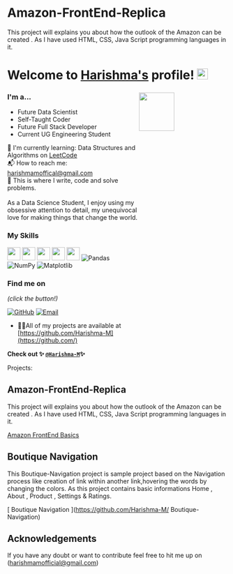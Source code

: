 # Amazon-FrontEnd-Replica
This project will explains you about how the outlook of the Amazon can be created . As I have used HTML, CSS, Java Script programming languages in it.
# Welcome to [Harishma's](https://github.com/Harishma-M/) profile! <a href="https://github.com/Harishma-M/"> <img src="https://media.giphy.com/media/hvRJCLFzcasrR4ia7z/giphy.gif" width="25px"></a>

### I'm a...   <img src="https://www.web24zone.com/wp-content/uploads/2022/10/46207-programmer-1.gif" height=15% width=40% align="right">

* Future Data Scientist 
* Self-Taught Coder
* Future Full Stack Developer
* Current UG Engineering Student


🌱 I'm currently learning: Data Structures and Algorithms on [LeetCode](https://leetcode.com/harishmamofficial)<br>
📬 How to reach me: [harishmamoffical@gmail.com](mailto:harishmamoffcial@gmail.com)<br>
💪 This is where I write, code and solve problems.<br><br>
 As a Data Science Student, I enjoy using my obsessive attention to detail, my unequivocal love for making 
 things that change the world.

### My Skills 
<img src="https://img.shields.io/badge/-C-blue?style=for-the-badge&logo=c&logoColor=FFFFFF" height="30"> <img src="https://img.shields.io/badge/-HTML-blue?style=for-the-badge&logo=HTML&logoColor=FFFFFF" height="30"> <img src="https://img.shields.io/badge/-CSS-blue?style=for-the-badge&logo=cSS&logoColor=FFFFFF" height="30"> <img src="http://img.shields.io/badge/-Python-blue?style=for-the-badge&logo=python&logoColor=FFFFFF" height="30"> <img src="https://img.shields.io/badge/-Java-blue?style=for-the-badge&logo=openjdk&logoColor=white" height="30"> ![Pandas](https://img.shields.io/badge/pandas-%23150458.svg?style=for-the-badge&logo=pandas&logoColor=white) ![NumPy](https://img.shields.io/badge/numpy-%23013243.svg?style=for-the-badge&logo=numpy&logoColor=white) ![Matplotlib](https://img.shields.io/badge/Matplotlib-%23ffffff.svg?style=for-the-badge&logo=Matplotlib&logoColor=black)



### Find me on 

_(click the button!)_

[![GitHub](https://img.shields.io/badge/-GitHub-blue?style=for-the-badge&logo=github&logoColor=white)](https://github.com/Harishma-M) [![Email](https://img.shields.io/badge/-Email-blue?style=for-the-badge&logo=mail.ru&logoColor=white)](mailto:harishmamofficial@gmail.com)

- 👨‍💻All of my projects are available at [https://github.com/Harishma-M](https://github.com/)

**Check out 
✨
[`@Harishma-M`](https://github.com/Harishma-M)✨**



Projects:

 ## Amazon-FrontEnd-Replica


This project will explains you about how the outlook of the Amazon can be created . As I have used HTML, CSS, Java Script programming languages in it.

[Amazon FrontEnd Basics ](https://github.com/Harishma-M/Amazon-FrontEnd-Replica)


 ## Boutique Navigation


This Boutique-Navigation project is sample project based on the Navigation process like creation of link within another link,hovering the words by changing the colors. As this project contains basic informations Home  , About , Product , Settings &amp; Ratings.


[ Boutique Navigation ](https://github.com/Harishma-M/ Boutique-Navigation)



## Acknowledgements


If you have any doubt or want to contribute feel free to hit me up on (harishmamofficial@gmail.com)




